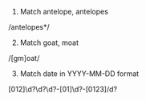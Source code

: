 1) Match antelope, antelopes

/antelopes*/

2) Match goat, moat

/[gm]oat/

3) Match date in YYYY-MM-DD format

[012]\d?\d?\d?-[01]\d?-[0123]/d?